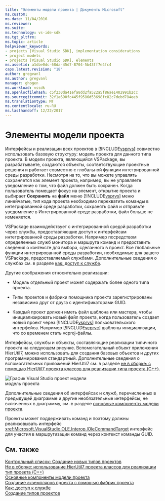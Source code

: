 ```yaml
---
title: "Элементы модели проекта | Документы Microsoft"
ms.custom: 
ms.date: 11/04/2016
ms.reviewer: 
ms.suite: 
ms.technology: vs-ide-sdk
ms.tgt_pltfrm: 
ms.topic: article
helpviewer_keywords:
- projects [Visual Studio SDK], implementation considerations
- project models
- projects [Visual Studio SDK], elements
ms.assetid: a1dbe0dc-68da-45d7-8704-5b43ff7e4fc4
caps.latest.revision: "18"
author: gregvanl
ms.author: gregvanl
manager: ghogen
ms.workload: vssdk
ms.openlocfilehash: c5f230da41efa8dd2fa522a5f86ae1402991b2cc
ms.sourcegitcommit: 32f1a690fc445f9586d53698fc82c7debd784eeb
ms.translationtype: MT
ms.contentlocale: ru-RU
ms.lasthandoff: 12/22/2017
---
```

# <a name="elements-of-a-project-model"></a>Элементы модели проекта
Интерфейсы и реализации всех проектов в [!INCLUDE[vsprvs](../../code-quality/includes/vsprvs_md.md)] совместно использовать базовую структуру: модель проекта для данного типа проекта. В модели проекта, являющийся VSPackage, вы разрабатываете, создаются объекты, соответствующие проектные решения и работает совместно с глобальной функции интегрированной среды разработки. Несмотря на то, что вы можете управлять сохраняется как элемент проекта, например, вы не управляете уведомление о том, что файл должен быть сохранен. Когда пользователь помещает фокус на элемент, открытие проекта и выбирает **Сохранить** на **файл** меню [!INCLUDE[vsprvs](../../code-quality/includes/vsprvs_md.md)] меню линейчатые, тип кода проекта необходимо перехватить команды в интегрированной среде разработки, сохранять файл и отправьте уведомление в Интегрированной среде разработки, файл больше не изменяется.  
  
 VSPackage взаимодействует с интегрированной средой разработки через службы, предоставляющие доступ к интерфейсам интегрированной среды разработки. Например посредством определенных служб монитора и маршрута команд и предоставить сведения о контексте для выбора, сделанного в проект. Все глобальные функции интегрированной среды разработки, необходимые для вашего VSPackage, предоставляемый службами. Дополнительные сведения о службах см. в разделе [как: доступ к службе](../../extensibility/how-to-get-a-service.md).  
  
 Другие соображения относительно реализации:  
  
-   Модель отдельный проект может содержать более одного типа проекта.  
  
-   Типы проектов и фабрики помощника проекта зарегистрированы независимо друг от друга с идентификаторами GUID.  
  
-   Каждый проект должен иметь файл шаблона или мастера, чтобы инициализировать новый файл проекта, когда пользователь создает новый проект через [!INCLUDE[vsprvs](../../code-quality/includes/vsprvs_md.md)] пользовательского интерфейса. Например [!INCLUDE[vcprvc](../../code-quality/includes/vcprvc_md.md)] шаблоны инициализации, что со временем стать vсproj-файлы.  
  
 Интерфейсы, службы и объекты, составляющие реализации типичного проекта на следующем рисунке. Вспомогательный объект приложения HierUtil7, можно использовать для создания базовых объектов и других программирования стандартный. Дополнительные сведения о вспомогательных приложений HierUtil7 см. в разделе [не в сборке: с помощью HierUtil7 проекта классов для реализации типа проекта (C++)](http://msdn.microsoft.com/en-us/a5c16a09-94a2-46ef-87b5-35b815e2f346).  
  
 ![График Visual Studio проект модели](../../extensibility/internals/media/vsprojectmodel.gif "vsProjectModel")  
модель проекта  
  
 Дополнительные сведения об интерфейсах и служб, перечисленных в предыдущей диаграмме и другие необязательные интерфейсы, не включенных в диаграмму, см. в разделе [основные компоненты модели проекта](../../extensibility/internals/project-model-core-components.md).  
  
 Проекты может поддерживать команд и поэтому должны реализовывать интерфейс <xref:Microsoft.VisualStudio.OLE.Interop.IOleCommandTarget> интерфейс для участия в маршрутизации команд через контекст команды GUID.  
  
## <a name="see-also"></a>См. также  
 [Контрольный список: Создание новых типов проектов](../../extensibility/internals/checklist-creating-new-project-types.md)   
 [Не в сборке: использование HierUtil7 проекта классов для реализации тип проекта (C++)](http://msdn.microsoft.com/en-us/a5c16a09-94a2-46ef-87b5-35b815e2f346)   
 [Основные компоненты модели проекта](../../extensibility/internals/project-model-core-components.md)   
 [Создание экземпляров проекта с помощью фабрик проекта](../../extensibility/internals/creating-project-instances-by-using-project-factories.md)   
 [Как: доступ к службе](../../extensibility/how-to-get-a-service.md)   
 [Создание типов проектов](../../extensibility/internals/creating-project-types.md)